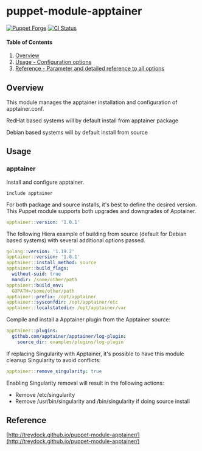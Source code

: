 # puppet-module-apptainer

[![Puppet Forge](http://img.shields.io/puppetforge/v/treydock/apptainer.svg)](https://forge.puppetlabs.com/treydock/apptainer)
[![CI Status](https://github.com/treydock/puppet-module-apptainer/workflows/CI/badge.svg?branch=master)](https://github.com/treydock/puppet-module-apptainer/actions?query=workflow%3ACI)

#### Table of Contents

1. [Overview](#overview)
2. [Usage - Configuration options](#usage)
3. [Reference - Parameter and detailed reference to all options](#reference)

## Overview

This module manages the apptainer installation and configuration of apptainer.conf.

RedHat based systems will by default install from apptainer package

Debian based systems will by default install from source

## Usage

### apptainer

Install and configure apptainer.

```puppet
include apptainer
```

For both package and source installs, it's best to define the desired version.
This Puppet module supports both upgrades and downgrades of Apptainer.

```yaml
apptainer::version: '1.0.1'
```

The following Hiera example of building from source (default for Debian based systems) with several additional options passed.

```yaml
golang::version: '1.19.2'
apptainer::version: '1.0.1'
apptainer::install_method: source
apptainer::build_flags:
  without-suid: true
  mandir: /some/other/path
apptainer::build_env:
  GOPATH=/some/other/path
apptainer::prefix: /opt/apptainer
apptainer::sysconfdir: /opt/apptainer/etc
apptainer::localstatedir: /opt/apptainer/var
```

Compile and install a Apptainer plugin from the Apptainer source:

```yaml
apptainer::plugins:
  github.com/apptainer/apptainer/log-plugin:
    source_dir: examples/plugins/log-plugin
```

If replacing Singularity with Apptainer, it's possible to have this module cleanup Singularity to avoid conflicts:

```yaml
apptainer::remove_singularity: true
```

Enabling Singularity removal will result in the following actions:

* Remove /etc/singularity
* Remove /usr/bin/singularity and /bin/singularity if doing source install

## Reference

[http://treydock.github.io/puppet-module-apptainer/](http://treydock.github.io/puppet-module-apptainer/)

